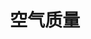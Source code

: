 ---
title: 空气质量
tag: [guide, api, air, overview]
layout: guide-overview
description: 中国3000+市县区及1700+监测站点的空气质量AQI数据，包括空气质量（AQI）实时数据，空气质量未来5天预报。
url: /docs/api/air/
ref: 0-api-air
---